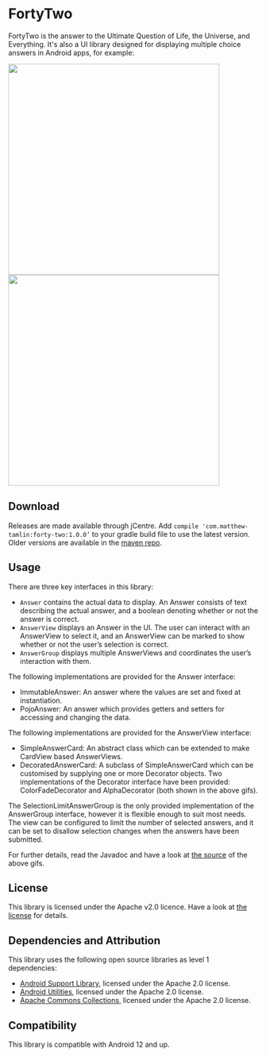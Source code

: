 # FortyTwo
FortyTwo is the answer to the Ultimate Question of Life, the Universe, and Everything. It's also a UI library designed for displaying multiple choice answers in Android apps, for example:

<img src="https://raw.githubusercontent.com/MatthewTamlin/FortyTwo/dev/add-artwork/artwork/single_selection.gif" width="425"/> <img src="https://raw.githubusercontent.com/MatthewTamlin/FortyTwo/dev/add-artwork/artwork/multiple_selection.gif" width="425"/> 

## Download
Releases are made available through jCentre. Add `compile 'com.matthew-tamlin:forty-two:1.0.0’` to your gradle build file to use the latest version. Older versions are available in the [maven repo](https://bintray.com/matthewtamlin/maven/FortyTwo).

## Usage
There are three key interfaces in this library:
- `Answer` contains the actual data to display. An Answer consists of text describing the actual answer, and a boolean denoting whether or not the answer is correct. 
- `AnswerView` displays an Answer in the UI. The user can interact with an AnswerView to select it, and an AnswerView can be marked to show whether or not the user’s selection is correct.
- `AnswerGroup` displays multiple AnswerViews and coordinates the user’s interaction with them.

The following implementations are provided for the Answer interface:
- ImmutableAnswer: An answer where the values are set and fixed at instantiation.
- PojoAnswer: An answer which provides getters and setters for accessing and changing the data.

The following implementations are provided for the AnswerView interface:
- SimpleAnswerCard: An abstract class which can be extended to make CardView based AnswerViews.
- DecoratedAnswerCard: A subclass of SimpleAnswerCard which can be customised by supplying one or more Decorator objects. Two implementations of the Decorator interface have been provided: ColorFadeDecorator and AlphaDecorator (both shown in the above gifs).

The SelectionLimitAnswerGroup is the only provided implementation of the AnswerGroup interface, however it is flexible enough to suit most needs. The view can be configured to limit the number of selected answers, and it can be set to disallow selection changes when the answers have been submitted.

For further details, read the Javadoc and have a look at [the source](example/src/main/java/com/matthewtamlin/fortytwo/example) of the above gifs.

## License
This library is licensed under the Apache v2.0 licence. Have a look at [the license](LICENSE) for details.

## Dependencies and Attribution
This library uses the following open source libraries as level 1 dependencies:
- [Android Support Library](https://developer.android.com/topic/libraries/support-library/index.html), licensed under the Apache 2.0 license.
- [Android Utilities](https://github.com/MatthewTamlin/AndroidUtilities), licensed under the Apache 2.0 license.
- [Apache Commons Collections](https://commons.apache.org/proper/commons-collections/), licensed under the Apache 2.0 license. 

## Compatibility
This library is compatible with Android 12 and up.
